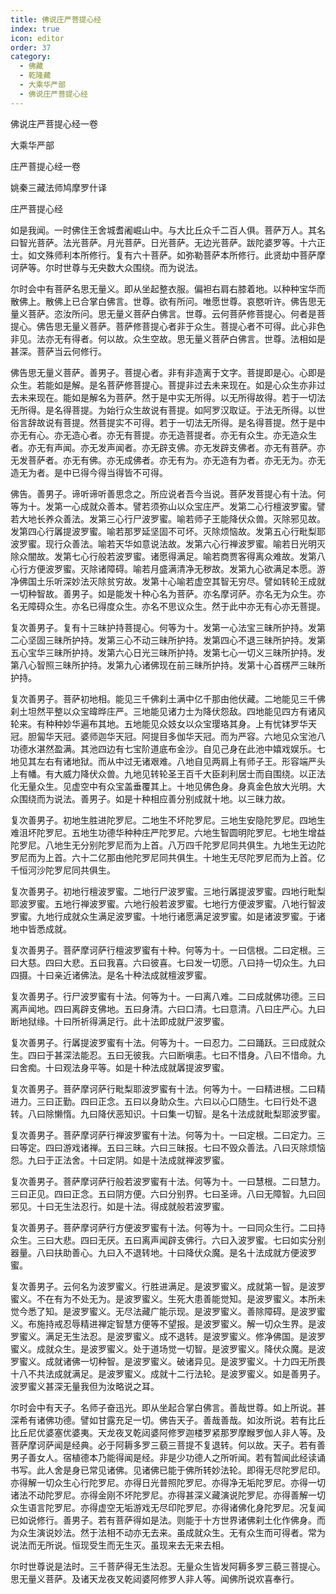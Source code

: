 ```yaml
---
title: 佛说庄严菩提心经
index: true
icon: editor
order: 37
category:
  - 佛藏
  - 乾隆藏
  - 大乘华严部
  - 佛说庄严菩提心经
---
```


佛说庄严菩提心经一卷  

大乘华严部  

庄严菩提心经一卷  

姚秦三藏法师鸠摩罗什译  

庄严菩提心经  

如是我闻。一时佛住王舍城耆阇崛山中。与大比丘众千二百人俱。菩萨万人。其名曰智光菩萨。法光菩萨。月光菩萨。日光菩萨。无边光菩萨。跋陀婆罗等。十六正士。如文殊师利本所修行。复有六十菩萨。如弥勒菩萨本所修行。此贤劫中菩萨摩诃萨等。尔时世尊与无央数大众围绕。而为说法。  

尔时会中有菩萨名思无量义。即从坐起整衣服。偏袒右肩右膝着地。以种种宝华而散佛上。散佛上已合掌白佛言。世尊。欲有所问。唯愿世尊。哀愍听许。佛告思无量义菩萨。恣汝所问。思无量义菩萨白佛言。世尊。云何菩萨修菩提心。何者是菩提心。佛告思无量义菩萨。菩萨修菩提心者非于众生。菩提心者不可得。此心非色非见。法亦无有得者。何以故。众生空故。思无量义菩萨白佛言。世尊。法相如是甚深。菩萨当云何修行。  

佛告思无量义菩萨。善男子。菩提心者。非有非造离于文字。菩提即是心。心即是众生。若能如是解。是名菩萨修菩提心。菩提非过去未来现在。如是心众生亦非过去未来现在。能如是解名为菩萨。然于是中实无所得。以无所得故得。若于一切法无所得。是名得菩提。为始行众生故说有菩提。如阿罗汉取证。于法无所得。以世俗言辞故说有菩提。然菩提实不可得。若于一切法无所得。是名得菩提。然于是中亦无有心。亦无造心者。亦无有菩提。亦无造菩提者。亦无有众生。亦无造众生者。亦无有声闻。亦无发声闻者。亦无辟支佛。亦无发辟支佛者。亦无有菩萨。亦无发菩萨者。亦无有佛。亦无成佛者。亦无有为。亦无造有为者。亦无无为。亦无造无为者。是中已得今得当得皆不可得。  

佛告。善男子。谛听谛听善思念之。所应说者吾今当说。菩萨发菩提心有十法。何等为十。发第一心成就众善本。譬若须弥山以众宝庄严。发第二心行檀波罗蜜。譬若大地长养众善法。发第三心行尸波罗蜜。喻若师子王能降伏众兽。灭除邪见故。发第四心行羼提波罗蜜。喻若那罗延坚固不可坏。灭除烦恼故。发第五心行毗梨耶波罗蜜。现行众善法。喻若天华如意说法故。发第六心行禅波罗蜜。喻若日光明灭除众闇故。发第七心行般若波罗蜜。诸愿得满足。喻若商贾客得离众难故。发第八心行方便波罗蜜。灭除诸障碍。喻若月盛满清净无秽故。发第九心欲满足本愿。游净佛国土乐听深妙法灭除贫穷故。发第十心喻若虚空其智无穷尽。譬如转轮王成就一切种智故。善男子。如是能发十种心名为菩萨。亦名摩诃萨。亦名无为众生。亦名无障碍众生。亦名已得度众生。亦名不思议众生。然于此中亦无有心亦无菩提。  

复次善男子。复有十三昧护持菩提心。何等为十。发第一心法宝三昧所护持。发第二心坚固三昧所护持。发第三心不动三昧所护持。发第四心不退三昧所护持。发第五心宝华三昧所护持。发第六心日光三昧所护持。发第七心一切义三昧所护持。发第八心智照三昧所护持。发第九心诸佛现在前三昧所护持。发第十心首楞严三昧所护持。  

复次善男子。菩萨初地相。能见三千佛刹土满中亿千那由他伏藏。二地能见三千佛刹土坦然平整以众宝暐晔庄严。三地能见诸力士为降伏怨敌。四地能见四方有诸风轮来。有种种妙华遍布其地。五地能见众妓女以众宝璎珞其身。上有忧钵罗华天冠。胆匐华天冠。婆师迦华天冠。阿提目多伽华天冠。而为严容。六地见众宝池八功德水湛然盈满。其池四边有七宝阶道底布金沙。自见己身在此池中嬉戏娱乐。七地见其左右有诸地狱。而从中过无诸艰难。八地自见两肩上有师子王。形容端严头上有幡。有大威力降伏众兽。九地见转轮圣王百千大臣刹利居士而自围绕。以正法化无量众生。见虚空中有众宝盖垂覆其上。十地见佛色身。身真金色放大光明。大众围绕而为说法。善男子。如是十种相应善分别成就十地。以三昧力故。  

复次善男子。初地生胜进陀罗尼。二地生不坏陀罗尼。三地生安隐陀罗尼。四地生难沮坏陀罗尼。五地生功德华种种庄严陀罗尼。六地生智圆明陀罗尼。七地生增益陀罗尼。八地生无分别陀罗尼而为上首。八万四千陀罗尼同共俱生。九地生无边陀罗尼而为上首。六十二亿那由他陀罗尼同共俱生。十地生无尽陀罗尼而为上首。亿千恒河沙陀罗尼同共俱生。  

复次善男子。初地行檀波罗蜜。二地行尸波罗蜜。三地行羼提波罗蜜。四地行毗梨耶波罗蜜。五地行禅波罗蜜。六地行般若波罗蜜。七地行方便波罗蜜。八地行智波罗蜜。九地行成就众生满足波罗蜜。十地行诸愿满足波罗蜜。如是诸波罗蜜。于诸地中皆悉成就。  

复次善男子。菩萨摩诃萨行檀波罗蜜有十种。何等为十。一曰信根。二曰定根。三曰大慈。四曰大悲。五曰我喜。六曰彼喜。七曰发一切愿。八曰持一切众生。九曰四摄。十曰亲近诸佛法。是名十种法成就檀波罗蜜。  

复次善男子。行尸波罗蜜有十法。何等为十。一曰离八难。二曰成就佛功德。三曰离声闻地。四曰离辟支佛地。五曰身清。六曰口清。七曰意清。八曰庄严心。九曰断地狱缘。十曰所祈得满足行。此十法即成就尸波罗蜜。  

复次善男子。行羼提波罗蜜有十法。何等为十。一曰忍力。二曰踊跃。三曰成就众生。四曰于甚深法能忍。五曰无彼我。六曰断嗔恚。七曰不惜身。八曰不惜命。九曰舍痴。十曰观法身平等。如是十种法成就羼提波罗蜜。  

复次善男子。菩萨摩诃萨行毗梨耶波罗蜜有十法。何等为十。一曰精进根。二曰精进力。三曰正勤。四曰正念。五曰以身助众生。六曰以心口随生。七曰行处不退转。八曰除懒惰。九曰降伏恶知识。十曰集一切智。是名十法成就毗梨耶波罗蜜。  

复次善男子。菩萨摩诃萨行禅波罗蜜有十法。何等为十。一曰定根。二曰定力。三曰等定。四曰游戏诸禅。五曰三昧。六曰三昧报。七曰不毁众善法。八曰灭除烦恼怨。九曰于正法舍。十曰定阴。如是十法成就禅波罗蜜。  

复次善男子。菩萨摩诃萨行般若波罗蜜有十法。何等为十。一曰慧根。二曰慧力。三曰正见。四曰正念。五曰阴方便。六曰分别界。七曰圣谛。八曰无障智。九曰回邪见。十曰无生法忍行。如是十法。得成就般若波罗蜜。  

复次善男子。菩萨摩诃萨行方便波罗蜜有十法。何等为十。一曰同众生行。二曰持众生。三曰大悲。四曰无厌。五曰离声闻辟支佛行。六曰入波罗蜜。七曰如实分别器量。八曰扶助善心。九曰入不退转地。十曰降伏众魔。是名十法成就方便波罗蜜。  

复次善男子。云何名为波罗蜜义。行胜进满足。是波罗蜜义。成就第一智。是波罗蜜义。不在有为不处无为。是波罗蜜义。生死大患善能觉知。是波罗蜜义。本所未觉今悉了知。是波罗蜜义。无尽法藏广能示现。是波罗蜜义。善除障碍。是波罗蜜义。布施持戒忍辱精进禅定智慧方便等不望报。是波罗蜜义。解一切众生界。是波罗蜜义。满足无生法忍。是波罗蜜义。成不退转。是波罗蜜义。修净佛国。是波罗蜜义。成就众生。是波罗蜜义。处于道场觉一切智。是波罗蜜义。降伏众魔。是波罗蜜义。成就诸佛一切种智。是波罗蜜义。破诸异见。是波罗蜜义。十力四无所畏十八不共法成就满足。是波罗蜜义。成就十二行法轮。是波罗蜜义。如是善男子。波罗蜜义甚深无量我但为汝略说之耳。  

尔时会中有天子。名师子奋迅光。即从坐起合掌白佛言。善哉世尊。如上所说。甚深希有诸佛功德。譬如甘露充足一切。佛告天子。善哉善哉。如汝所说。若有比丘比丘尼优婆塞优婆夷。天龙夜叉乾闼婆阿修罗迦楼罗紧那罗摩睺罗伽人非人等。及菩萨摩诃萨闻是经典。必于阿耨多罗三藐三菩提不复退转。何以故。天子。若有善男子善女人。宿植德本乃能得闻是经。非是少功德人之所听闻。若有暂闻此经读诵书写。此人舍是身已常见诸佛。见诸佛已能于佛所转妙法轮。即得无尽陀罗尼印。亦得解一切众生心行陀罗尼。亦得日光普照陀罗尼。亦得净无垢陀罗尼。亦得一切诸法不动陀罗尼。亦得金刚不坏陀罗尼。亦得甚深义藏演说陀罗尼。亦得善解一切众生语言陀罗尼。亦得虚空无垢游戏无尽印陀罗尼。亦得诸佛化身陀罗尼。况复闻已如说修行。善男子。若有菩萨得如是法。则能于十方世界诸佛刹土化作佛身。而为众生演说妙法。然于法相不动亦无去来。虽成就众生。无有众生而可得者。常为说法而无所说。恒现受生而无生灭。虽现来去无来去相。  

尔时世尊说是法时。三千菩萨得无生法忍。无量众生皆发阿耨多罗三藐三菩提心。思无量义菩萨。及诸天龙夜叉乾闼婆阿修罗人非人等。闻佛所说欢喜奉行。  
